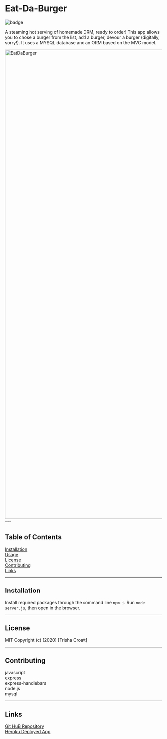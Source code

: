 # Eat-Da-Burger

![badge](https://img.shields.io/badge/license-MIT-green)

A steaming hot serving of homemade ORM, ready to order!
This app allows you to chose a burger from the list, add a burger, devour a burger (digitally, sorry!). It uses a MYSQL database and an ORM based on the MVC model. 

<img width="1506" alt="EatDaBurger" src="https://user-images.githubusercontent.com/66500773/93964874-f1278780-fd1d-11ea-9e25-c6e3cf633ed1.png">
---

## Table of Contents
[Installation](#installation)\
[Usage](#usage)\
[License](#license)\
[Contributing](#contributing)\
[Links](#links)

---

## Installation
Install required packages through the command line ```npm i```. Run ```node server.js```, then open in the browser.

---

## License
MIT
Copyright (c) [2020] [Trisha Croatt]

---

## Contributing
javascript\
express\
express-handlebars\
node.js\
mysql


---

## Links

[Git HuB Repository](https://github.com/TLCroatt/Eat-Da-Burger)\
[Heroku Deployed App](https://young-falls-95068.herokuapp.com/)
  
